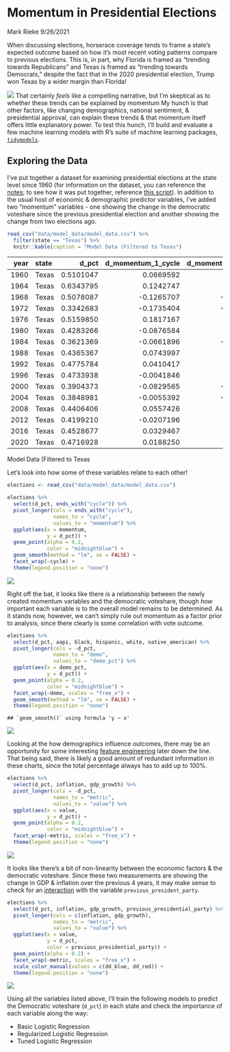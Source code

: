 Momentum in Presidential Elections
================
Mark Rieke
9/26/2021

When discussing elections, horserace coverage tends to frame a state’s
expected outcome based on how it’s most recent voting patterns compare
to previous elections. This is, in part, why Florida is framed as
“trending towards Republicans” and Texas is framed as “trending towards
Democrats,” despite the fact that in the 2020 presidential election,
Trump won Texas by a wider margin than Florida!

![](pics/tx_fl_2pv.png) That certainly *feels* like a compelling
narrative, but I’m skeptical as to whether these trends can be explained
by momentum My hunch is that other factors, like changing demographics,
national sentiment, & presidential approval, can explain these trends &
that momentum itself offers little explanatory power. To test this
hunch, I’ll build and evaluate a few machine learning models with R’s
suite of machine learning packages,
[`tidymodels`](https://www.tidymodels.org/).

## Exploring the Data

I’ve put together a dataset for examining presidential elections at the
state level since 1960 (for information on the dataset, you can
reference the
[notes](https://github.com/markjrieke/thedatadiary/tree/main/2021.09.26-president_momentum/notes);
to see how it was put together, reference [this
script](https://github.com/markjrieke/thedatadiary/blob/main/2021.09.26-president_momentum/scripts/data_wrangle.R)).
In addition to the usual host of economic & demographic predictor
variables, I’ve added two “momentum” variables - one showing the change
in the democratic voteshare since the previous presidential election and
another showing the change from two elections ago.

``` r
read_csv("data/model_data/model_data.csv") %>%
  filter(state == "Texas") %>%
  knitr::kable(caption = "Model Data (Filtered to Texas")
```

| year | state |    d\_pct | d\_momentum\_1\_cycle | d\_momentum\_2\_cycle |   aapi |  black | hispanic | native\_american |  white | inflation | gdp\_growth | previous\_presidential\_party | democratic\_incumbent\_run | republican\_incumbent\_running | previous\_president\_approval | previous\_president\_disapproval | previous\_president\_net\_approval | d\_pct\_nat |
|-----:|:------|----------:|----------------------:|----------------------:|-------:|-------:|---------:|-----------------:|-------:|----------:|------------:|:------------------------------|:---------------------------|:-------------------------------|------------------------------:|---------------------------------:|-----------------------------------:|------------:|
| 1960 | Texas | 0.5101047 |             0.0669592 |             0.0211773 | 0.0010 | 0.1240 |   0.1480 |           0.0010 | 0.7110 | 0.0814249 |   0.1192671 | Republican                    | No                         | No                             |                          60.1 |                             26.6 |                               33.5 |   0.5008256 |
| 1964 | Texas | 0.6343795 |             0.1242747 |             0.0956170 | 0.0014 | 0.1244 |   0.1596 |           0.0014 | 0.7050 | 0.0460504 |   0.2077217 | Democratic                    | No                         | No                             |                          74.0 |                             15.0 |                               59.0 |   0.6134470 |
| 1968 | Texas | 0.5078087 |            -0.1265707 |            -0.0011480 | 0.0018 | 0.1248 |   0.1712 |           0.0018 | 0.6990 | 0.1343188 |   0.2204475 | Democratic                    | No                         | No                             |                          48.7 |                             38.8 |                               10.5 |   0.4959405 |
| 1972 | Texas | 0.3342683 |            -0.1735404 |            -0.1500556 | 0.0032 | 0.1240 |   0.1836 |           0.0022 | 0.6882 | 0.1954674 |   0.1222417 | Republican                    | No                         | Yes                            |                          51.7 |                             35.9 |                               15.7 |   0.3821389 |
| 1976 | Texas | 0.5159850 |             0.1817167 |             0.0040882 | 0.0056 | 0.1220 |   0.1968 |           0.0026 | 0.6726 | 0.3720379 |   0.1014738 | Republican                    | No                         | No                             |                          51.5 |                             33.6 |                               17.8 |   0.5105229 |
| 1980 | Texas | 0.4283266 |            -0.0876584 |             0.0470291 | 0.0080 | 0.1200 |   0.2100 |           0.0030 | 0.6570 | 0.4628670 |   0.1212904 | Democratic                    | Yes                        | No                             |                          33.7 |                             55.0 |                              -21.3 |   0.4469466 |
| 1984 | Texas | 0.3621369 |            -0.0661896 |            -0.0769240 | 0.0124 | 0.1196 |   0.2280 |           0.0034 | 0.6366 | 0.2408501 |   0.1490947 | Republican                    | No                         | Yes                            |                          62.0 |                             29.0 |                               32.9 |   0.4083038 |
| 1988 | Texas | 0.4365367 |             0.0743997 |             0.0041050 | 0.0168 | 0.1192 |   0.2460 |           0.0038 | 0.6162 | 0.1408183 |   0.1568228 | Republican                    | No                         | No                             |                          63.1 |                             29.0 |                               34.1 |   0.4609820 |
| 1992 | Texas | 0.4775784 |             0.0410417 |             0.0577207 | 0.0208 | 0.1182 |   0.2680 |           0.0044 | 0.5896 | 0.1818182 |   0.0946463 | Republican                    | No                         | Yes                            |                          54.7 |                             36.7 |                               17.9 |   0.5345497 |
| 1996 | Texas | 0.4733938 |            -0.0041846 |             0.0184285 | 0.0244 | 0.1166 |   0.2940 |           0.0052 | 0.5568 | 0.1164432 |   0.1401298 | Democratic                    | Yes                        | No                             |                          58.8 |                             33.6 |                               25.2 |   0.5474133 |
| 2000 | Texas | 0.3904373 |            -0.0829565 |            -0.0435705 | 0.0280 | 0.1150 |   0.3200 |           0.0060 | 0.5240 | 0.0992415 |   0.1873169 | Democratic                    | No                         | No                             |                          67.0 |                             30.8 |                               36.2 |   0.5026805 |
| 2004 | Texas | 0.3848981 |            -0.0055392 |            -0.0442478 | 0.0320 | 0.1162 |   0.3424 |           0.0064 | 0.4956 | 0.0971823 |   0.0966287 | Republican                    | No                         | Yes                            |                          50.1 |                             45.1 |                                5.0 |   0.4875601 |
| 2008 | Texas | 0.4406406 |             0.0557426 |             0.0251017 | 0.0360 | 0.1174 |   0.3648 |           0.0068 | 0.4672 | 0.1372904 |   0.0865780 | Republican                    | No                         | No                             |                          27.8 |                             66.5 |                              -34.5 |   0.5368885 |
| 2012 | Texas | 0.4199210 |            -0.0207196 |             0.0175115 | 0.0414 | 0.1188 |   0.3794 |           0.0076 | 0.4440 | 0.0674808 |   0.0364484 | Democratic                    | Yes                        | No                             |                          51.4 |                             43.5 |                                8.2 |   0.5196386 |
| 2016 | Texas | 0.4528677 |             0.0329467 |             0.0061136 | 0.0482 | 0.1204 |   0.3862 |           0.0088 | 0.4260 | 0.0436155 |   0.0885840 | Democratic                    | No                         | No                             |                          57.9 |                             38.3 |                               13.2 |   0.5111329 |
| 2020 | Texas | 0.4716928 |             0.0188250 |             0.0258859 | 0.0550 | 0.1220 |   0.3930 |           0.0100 | 0.3970 | 0.0774424 |   0.0471825 | Republican                    | No                         | Yes                            |                          38.7 |                             57.9 |                              -12.1 |   0.5226799 |

Model Data (Filtered to Texas

Let’s look into how some of these variables relate to each other!

``` r
elections <- read_csv("data/model_data/model_data.csv")

elections %>%
  select(d_pct, ends_with("cycle")) %>%
  pivot_longer(cols = ends_with("cycle"),
               names_to = "cycle",
               values_to = "momentum") %>%
  ggplot(aes(x = momentum,
             y = d_pct)) +
  geom_point(alpha = 0.2,
             color = "midnightblue") +
  geom_smooth(method = "lm", se = FALSE) +
  facet_wrap(~cycle) +
  theme(legend.position = "none")
```

![](README_files/figure-gfm/EDA-1-1.png)<!-- -->

Right off the bat, it looks like there *is* a relationship between the
newly created momentum variables and the democratic voteshare, though
*how* important each variable is to the overall model remains to be
determined. As it stands now, however, we can’t simply rule out momentum
as a factor prior to analysis, since there clearly is some correlation
with vote outcome.

``` r
elections %>%
  select(d_pct, aapi, black, hispanic, white, native_american) %>%
  pivot_longer(cols = -d_pct,
               names_to = "demo",
               values_to = "demo_pct") %>%
  ggplot(aes(x = demo_pct,
             y = d_pct)) +
  geom_point(alpha = 0.2,
             color = "midnightblue") +
  facet_wrap(~demo, scales = "free_x") +
  geom_smooth(method = "lm", se = FALSE) +
  theme(legend.position = "none")
```

    ## `geom_smooth()` using formula 'y ~ x'

![](README_files/figure-gfm/EDA-2-1.png)<!-- -->

Looking at the how demographics influence outcomes, there may be an
opportunity for some interesting [feature
engineering](https://en.wikipedia.org/wiki/Feature_engineering) later
down the line. That being said, there is likely a good amount of
redundant information in these charts, since the total percentage always
has to add up to 100%.

``` r
elections %>%
  select(d_pct, inflation, gdp_growth) %>%
  pivot_longer(cols = -d_pct,
               names_to = "metric",
               values_to = "value") %>%
  ggplot(aes(x = value,
             y = d_pct)) +
  geom_point(alpha = 0.2,
             color = "midnightblue") +
  facet_wrap(~metric, scales = "free_x") +
  theme(legend.position = "none")
```

![](README_files/figure-gfm/EDA-3-1.png)<!-- -->

It looks like there’s a bit of non-linearity between the economic
factors & the democratic voteshare. Since these two measurements are
showing the change in GDP & inflation over the previous 4 years, it may
make sense to check for an
[interaction](https://en.wikipedia.org/wiki/Interaction_(statistics))
with the variable `previous_president_party`.

``` r
elections %>%
  select(d_pct, inflation, gdp_growth, previous_presidential_party) %>%
  pivot_longer(cols = c(inflation, gdp_growth),
               names_to = "metric",
               values_to = "value") %>%
  ggplot(aes(x = value,
             y = d_pct,
             color = previous_presidential_party)) +
  geom_point(alpha = 0.2) +
  facet_wrap(~metric, scales = "free_x") +
  scale_color_manual(values = c(dd_blue, dd_red)) +
  theme(legend.position = "none")
```

![](README_files/figure-gfm/EDA-4-1.png)<!-- -->

Using all the variables listed above, I’ll train the following models to
predict the Democratic voteshare (`d_pct`) in each state and check the
importance of each variable along the way:

-   Basic Logistic Regression
-   Regularized Logistic Regression
-   Tuned Logistic Regression
